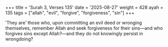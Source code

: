 +++
title = 'Surah 3, Verses 135'
date = '2025-08-27'
weight = 428
ayah = 135
tags = ["allah", "evil", "forgive", "forgiveness", "sin"]
+++

˹They are˺ those who, upon committing an evil deed or wronging themselves, remember Allah and seek forgiveness for their sins—and who forgives sins except Allah?—and they do not knowingly persist in wrongdoing?